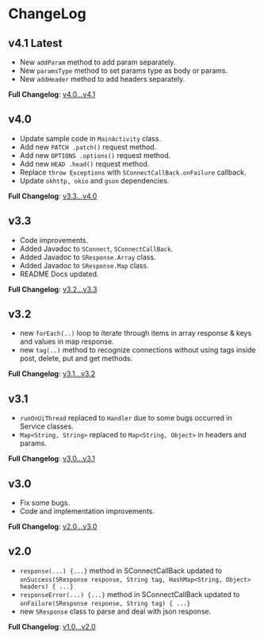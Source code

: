 
# ChangeLog

## v4.1 Latest

- New `addParam` method to add param separately.
- New `paramsType` method to set params type as body or params.
- New `addHeader` method to add headers separately.

**Full Changelog**: [v4.0...v4.1](https://github.com/smith8h/SConnect/compare/v4.0...4.1)

## v4.0

- Update sample code in `MainActivity` class.
- Add new `PATCH .patch()` request method.
- Add new `OPTIONS .options()` request method.
- Add new `HEAD .head()` request method.
- Replace `throw Exceptions` with `SConnectCallBack.onFailure` callback.
- Update `okhttp, okio` and `gson` dependencies.

**Full Changelog**: [v3.3...v4.0](https://github.com/smith8h/SConnect/compare/v3.2...4.0)

## v3.3

- Code improvements.
- Added Javadoc to `SConnect`, `SConnectCallBack`.
- Added Javadoc to `SResponse.Array` class.
- Added Javadoc to `SResponse.Map` class.
- README Docs updated.

**Full Changelog**: [v3.2...v3.3](https://github.com/smith8h/SConnect/compare/v3.2...3.3)

## v3.2

- new `forEach(..)` loop to iterate through items in array response & keys and values in map response.
- new `tag(..)` method to recognize connections without using tags inside post, delete, put and get methods.

**Full Changelog**: [v3.1...v3.2](https://github.com/smith8h/SConnect/compare/v3.1...3.2)

## v3.1

- `runOnUiThread` replaced to `Handler` due to some bugs occurred in Service classes.
- `Map<String, String>` replaced to `Map<String, Object>` in headers and params.

**Full Changelog**: [v3.0...v3.1](https://github.com/smith8h/SConnect/compare/v3.0...3.1)

## v3.0

- Fix some bugs.
- Code and implementation improvements.

**Full Changelog**: [v2.0...v3.0](https://github.com/smith8h/SConnect/compare/v2.0...3.0)

## v2.0

- `response(...) {...}` method in SConnectCallBack updated to `onSuccess(SResponse response, String tag, HashMap<String, Object> headers) { ...}`
- `responseError(...) {...}` method in SConnectCallBack updated to `onFailure(SResponse response, String tag) { ...}`
- new `SResponse` class to parse and deal with json response.

**Full Changelog**: [v1.0...v2.0](https://github.com/smith8h/SConnect/compare/v1.0...2.0)
